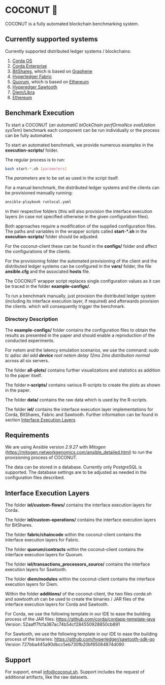 # COCONUT 🥥

COCONUT is a fully automated blockchain benchmarking system.

## Currently supported systems

Currently supported distributed ledger systems / blockchains:
1. [Corda OS](https://github.com/corda)
2. [Corda Enterprise](https://github.com/corda)
3. [BitShares](https://github.com/bitshares), which is based on [Graphene](https://github.com/cryptonomex/graphene)
4. [Hyperledger Fabric](https://github.com/hyperledger/fabric)
5. [Quorum](https://github.com/jpmorganchase/quorum), which is based on [Ethereum](https://github.com/ethereum/go-ethereum)
6. [Hyperedger Sawtooth](https://github.com/hyperledger/sawtooth-core)
7. [Diem/Libra](https://github.com/diem/diem)
8. [Ethereum](https://github.com/ethereum/go-ethereum)
## Benchmark Execution

To start a COCONUT (*an automatiC blOckChain perfOrmaNce evalUation sysTem*) benchmark each component can be run individually or the process can be fully automated.

To start an automated benchmark, we provide numerous examples in the **execution-scripts/** folder.

The regular process is to run: 
```bash
bash start-*.sh [parameters]
```

The *parameters* are to be set as used in the script itself.

For a manual benchmark, the distributed ledger systems and the clients can be provisioned manually running:
```bash
ansible-playbook runlocal.yaml
```
in their respective folders
(this will also provision the interface execution layers (in case not specified otherwise in the given configuration files).

Both approaches require a modification of the supplied configuration files.
The paths and variables in the wrapper scripts called **start-*.sh** in the **execution-scripts/** folder should be adjusted.

For the coconut-client these can be found in the **configs/** folder and affect the configurations of the clients.

For the provisioning folder the automated provisioning of the client and the distributed ledger systems can be configured in the **vars/** folder, the file **ansible.cfg** and the associated **hosts** file.

The COCONUT wrapper script replaces single configuration values as it can be traced in the folder **example-configs/**.

To run a benchmark manually, just provision the distributed ledger system (including its interface execution layer, if required) and afterwards provision the clients. which will consequently trigger the benchmark.

### Directory Description

The **example-configs/** folder contains the configuration files to obtain the results as presented in the paper and should enable a reproduction of the conducted experiments.

For netem and the latency emulation scenarios, we use the command: *sudo tc qdisc del add **device** root netem delay 12ms 2ms distribution normal* across all six servers.

The folder **all-plots/** contains further visualizations and statistics as addition to the paper itself.

The folder **r-scripts/** contains various R-scripts to create the plots as shown in the paper.

The folder **data/** contains the raw data which is used by the R-scripts.

The folder **iel/** contains the interface execution layer implementations for Corda, BitShares, Fabric and Sawtooth.
Further information can be found in section [Interface Execution Layers](#Interface-Execution-Layers)

## Requirements

We are using Ansible version *2.9.27* with *Mitogen* (https://mitogen.networkgenomics.com/ansible_detailed.html) to run the provisioning process of COCONUT.

The data can be stored in a database. Currently only PostgreSQL is supported. The database settings are to be adjusted as needed in the configuration files described.

## Interface Execution Layers

 The folder **iel/custom-flows/** contains the interface execution layers for Corda.

 The folder **iel/custom-operations/** contains the interface execution layers for BitShares.

 The folder **fabric/chaincode** within the coconut-client contains the interface execution layers for Fabric.

 The folder **quorum/contracts** within the coconut-client contains the interface execution layers for Quorum.

 The folder **iel/transactions_processors_source/** contains the interface execution layers for Sawtooth.

 The folder **diem/modules** within the coconut-client contains the interface execution layers for Diem.

 Within the folder **additions/** of the coconut-client, the two files *corda.sh* and *sawtooth.sh* can be used to create the binaries / JAR files of the interface execution layers for Corda and Sawtooth.

 For Corda, we use the following template in our IDE to ease the building process of the JAR files:
 https://github.com/corda/cordapp-template-java
 Version: 52aaff7fcfa387ac74b54cf284550928850cb891

 For Sawtooth, we use the following template in our IDE to ease the building process of the binaries:
 https://github.com/hyperledger/sawtooth-sdk-go
 Version 727bba445a90dbcc5eb730fb20bf85084874d090

## Support

For support, email info@coconut.sh.
Support includes the request of additional artifacts, like the raw datasets.
